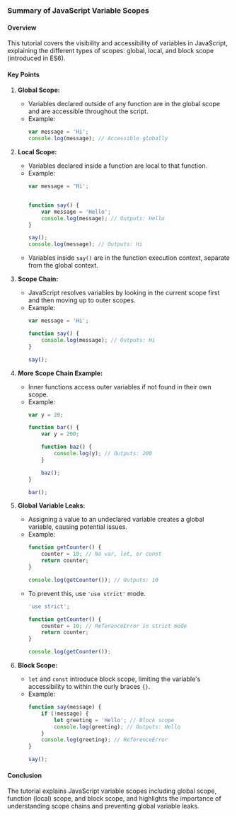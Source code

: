 ### Summary of JavaScript Variable Scopes

#### Overview
This tutorial covers the visibility and accessibility of variables in JavaScript, explaining the different types of scopes: global, local, and block scope (introduced in ES6).

#### Key Points

1. **Global Scope:**
   - Variables declared outside of any function are in the global scope and are accessible throughout the script.
   - Example:
     ```javascript
     var message = 'Hi';
     console.log(message); // Accessible globally
     ```

2. **Local Scope:**
   - Variables declared inside a function are local to that function.
   - Example:
     ```javascript
     var message = 'Hi';


     function say() {
         var message = 'Hello';
         console.log(message); // Outputs: Hello
     }

     say();
     console.log(message); // Outputs: Hi
     ```
   - Variables inside `say()` are in the function execution context, separate from the global context.

3. **Scope Chain:**
   - JavaScript resolves variables by looking in the current scope first and then moving up to outer scopes.
   - Example:
     ```javascript
     var message = 'Hi';

     function say() {
         console.log(message); // Outputs: Hi
     }

     say();
     ```

4. **More Scope Chain Example:**
   - Inner functions access outer variables if not found in their own scope.
   - Example:
     ```javascript
     var y = 20;

     function bar() {
         var y = 200;

         function baz() {
             console.log(y); // Outputs: 200
         }

         baz();
     }

     bar();
     ```

5. **Global Variable Leaks:**
   - Assigning a value to an undeclared variable creates a global variable, causing potential issues.
   - Example:
     ```javascript
     function getCounter() {
         counter = 10; // No var, let, or const
         return counter;
     }

     console.log(getCounter()); // Outputs: 10
     ```
   - To prevent this, use `'use strict'` mode.
     ```javascript
     'use strict';

     function getCounter() {
         counter = 10; // ReferenceError in strict mode
         return counter;
     }

     console.log(getCounter());
     ```

6. **Block Scope:**
   - `let` and `const` introduce block scope, limiting the variable's accessibility to within the curly braces `{}`.
   - Example:
     ```javascript
     function say(message) {
         if (!message) {
             let greeting = 'Hello'; // Block scope
             console.log(greeting); // Outputs: Hello
         }
         console.log(greeting); // ReferenceError
     }

     say();
     ```

#### Conclusion
The tutorial explains JavaScript variable scopes including global scope, function (local) scope, and block scope, and highlights the importance of understanding scope chains and preventing global variable leaks.